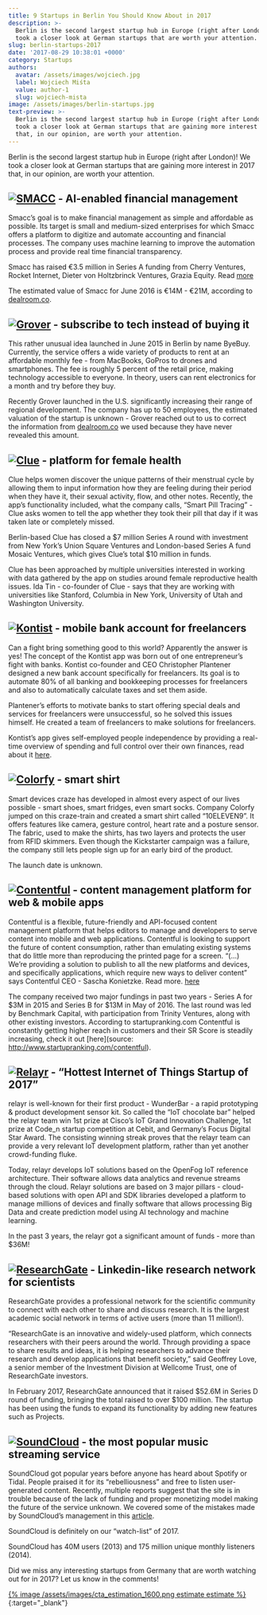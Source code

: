 ```yaml
---
title: 9 Startups in Berlin You Should Know About in 2017
description: >-
  Berlin is the second largest startup hub in Europe (right after London)! We
  took a closer look at German startups that are worth your attention.
slug: berlin-startups-2017
date: '2017-08-29 10:38:01 +0000'
category: Startups
authors:
  avatar: /assets/images/wojciech.jpg
  label: Wojciech Miśta
  value: author-1
  slug: wojciech-mista
image: /assets/images/berlin-startups.jpg
text-preview: >-
  Berlin is the second largest startup hub in Europe (right after London)! We
  took a closer look at German startups that are gaining more interest in 2017
  that, in our opinion, are worth your attention.
---
```



Berlin is the second largest startup hub in Europe (right after London)! We took a closer look at German startups that are gaining more interest in 2017 that, in our opinion, are worth your attention.


## <a href="https://www.smacc.io/en/" class="inline-image" target="_blank"><img src="/assets/images/smacc.png" alt="SMACC"></a> - AI-enabled financial management


Smacc’s goal is to make financial management as simple and affordable as possible. Its target is small and medium-sized enterprises for which Smacc offers a platform to digitize and automate accounting and financial processes. The company uses machine learning to improve the automation process and provide real time financial transparency.

Smacc has raised €3.5 million in Series A funding from Cherry Ventures, Rocket Internet, Dieter von Holtzbrinck Ventures, Grazia Equity. Read [more](http://tech.eu/brief/smacc-series-a/)

The estimated value of Smacc for June 2016 is €14M - €21M, according to [dealroom.co](https://app.dealroom.co/companies/smacc/).

## <a href="https://getgrover.com/de-en/" class="inline-image" target="_blank"><img src="/assets/images/grover.png" alt="Grover"></a> - subscribe to tech instead of buying it

This rather unusual idea launched in June 2015 in Berlin by name ByeBuy. Currently, the service offers a wide variety of products to rent at an affordable monthly fee - from MacBooks, GoPros to drones and smartphones. The fee is roughly 5 percent of the retail price, making technology accessible to everyone. In theory, users can rent electronics for a month and try before they buy.


Recently Grover launched in the U.S. significantly increasing their range of regional development. The company has up to 50 employees, the estimated valuation of the startup is unknown - Grover reached out to us to correct the information from [dealroom.co](https://dealroom.co/) we used because they have never revealed this amount.

## <a href="https://www.helloclue.com/" class="inline-image" alt="Clue" target="_blank"><img src="/assets/images/clue.png" alt="Clue"></a> - platform for female health

Clue helps women discover the unique patterns of their menstrual cycle by allowing them to input information how they are feeling during their period when they have it, their sexual activity, flow, and other notes. Recently, the app’s functionality included, what the company calls, “Smart Pill Tracing” - Clue asks women to tell the app whether they took their pill that day if it was taken late or completely missed.

Berlin-based Clue has closed a $7 million Series A round with investment from New York’s Union Square Ventures and London-based Series A fund Mosaic Ventures, which gives Clue’s total $10 million in funds.

Clue has been approached by multiple universities interested in working with data gathered by the app on studies around female reproductive health issues. Ida Tin - co-founder of Clue - says that they are working with universities like Stanford, Columbia in New York, University of Utah and Washington University.

## <a href="https://kontist.com/en" class="inline-image" alt="Kontist" target="_blank"><img src="/assets/images/kontist.png" alt="Kontist"></a> - mobile bank account for freelancers

Can a fight bring something good to this world? Apparently the answer is yes! The concept of the Kontist app was born out of one entrepreneur’s fight with banks. Kontist co-founder and CEO Christopher Plantener designed a new bank account specifically for freelancers. Its goal is to automate 80% of all banking and bookkeeping processes for freelancers and also to automatically calculate taxes and set them aside.

Plantener’s efforts to motivate banks to start offering special deals and services for freelancers were unsuccessful, so he solved this issues himself. He created a team of freelancers to make solutions for freelancers.

Kontist’s app gives self-employed people independence by providing a real-time overview of spending and full control over their own finances, read about it [here](https://www.founders.as/news/kontist-launches-mobile-bank-account-with-built-in-finance-manager).


## <a href="http://colorfy.me/" class="inline-image" alt="Colorfy" target="_blank"><img src="/assets/images/colorfy.png" alt="Colorfy"></a> - smart shirt

Smart devices craze has developed in almost every aspect of our lives possible - smart shoes, smart fridges, even smart socks. Company Colorfy jumped on this craze-train and created a smart shirt called “10ELEVEN9”. It offers features like camera, gesture control, heart rate and a posture sensor. The fabric, used to make the shirts, has two layers and protects the user from RFID skimmers. Even though the Kickstarter campaign was a failure, the company still lets people sign up for an early bird of the product.

The launch date is unknown.

## <a href="https://www.contentful.com/" class="inline-image" target="_blank"><img src="/assets/images/contentful.png" alt="Contentful"></a> - content management platform for web & mobile apps

Contentful is a flexible, future-friendly and API-focused content management platform that helps editors to manage and developers to serve content into mobile and web applications. Contentful is looking to support the future of content consumption, rather than emulating existing systems that do little more than reproducing the printed page for a screen.
“(...) We’re providing a solution to publish to all the new platforms and devices, and specifically applications, which require new ways to deliver content” says Contentful CEO - Sascha Konietzke. Read more. [here](https://techcrunch.com/2013/06/26/contentful-out-today-in-beta-wants-to-be-the-cms-for-the-next-generation-of-screens/)

The company received two major fundings in past two years - Series A for $3M in 2015 and Series B for $13M in May of 2016. The last round was led by Benchmark Capital, with participation from Trinity Ventures, along with other existing investors. According to startupranking.com Contentful is constantly getting higher reach in customers and their SR Score is steadily increasing, check it out [here](source: http://www.startupranking.com/contentful).



## <a href="https://relayr.io/" class="inline-image" target="_blank"><img src="/assets/images/relayr.png"  alt="Relayr"></a> - “Hottest Internet of Things Startup of 2017”

relayr is well-known for their first product - WunderBar - a rapid prototyping & product development sensor kit. So called the “IoT chocolate bar” helped the relayr team win 1st prize at Cisco’s IoT Grand Innovation Challenge, 1st prize at Code_n startup competition at Cebit, and Germany’s Focus Digital Star Award. The consisting winning streak proves that the relayr team can provide a very relevant IoT development platform, rather than yet another crowd-funding fluke.

Today, relayr develops IoT solutions based on the OpenFog IoT reference architecture. Their software allows data analytics and revenue streams through the cloud. Relayr solutions are based on 3 major pillars - cloud-based solutions with open API and SDK libraries developed a platform to manage millions of devices and finally software that allows processing Big Data and create prediction model using AI technology and machine learning.

In the past 3 years, the relayr got a significant amount of funds - more than $36M!


## <a href="https://www.researchgate.net/" class="inline-image" target="_blank"><img src="/assets/images/researchgate.jpg" alt="ResearchGate"></a> - Linkedin-like research network for scientists

ResearchGate provides a professional network for the scientific community to connect with each other to share and discuss research. It is the largest academic social network in terms of active users (more than 11 million!).

“ResearchGate is an innovative and widely-used platform, which connects researchers with their peers around the world. Through providing a space to share results and ideas, it is helping researchers to advance their research and develop applications that benefit society,” said Geoffrey Love, a senior member of the Investment Division at Wellcome Trust, one of ResearchGate investors.

In February 2017, ResearchGate announced that it raised $52.6M in Series D round of funding, bringing the total raised to over $100 million. The startup has been using the funds to expand its functionality by adding new features such as Projects.


## <a href="http://www.soundcloud.com/" class="inline-image" target="_blank"><img src="/assets/images/soundcloud.png"  alt="SoundCloud"></a> - the most popular music streaming service

SoundCloud got popular years before anyone has heard about Spotify or Tidal. People praised it for its “rebelliousness” and free to listen user-generated content. Recently, multiple reports suggest that the site is in trouble because of the lack of funding and proper monetizing model making the future of the service unknown. We covered some of the mistakes made by SoundCloud’s management in this [article](https://naturaily.com/blog/what-happened-to-soundcloud-and-why).

SoundCloud is definitely on our “watch-list” of 2017.

SoundCloud has 40M users (2013) and 175 million unique monthly listeners (2014).


Did we miss any interesting startups from Germany that are worth watching out for in 2017? Let us know in the comments!

[{% image /assets/images/cta_estimation_1600.png estimate estimate %}](https://naturaily.com/get-an-estimate){:target="_blank"}

